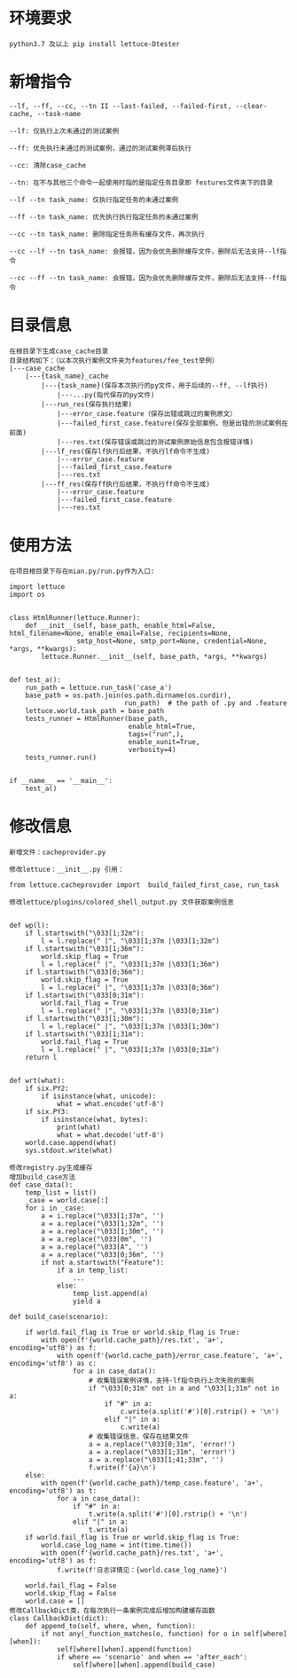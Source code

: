 # 环境要求
    python3.7 及以上 pip install lettuce-Dtester
# 新增指令
    --lf, --ff, --cc, --tn II --last-failed, --failed-first, --clear-cache, --task-name

    --lf: 仅执行上次未通过的测试案例

    --ff: 优先执行未通过的测试案例，通过的测试案例滞后执行

    --cc: 清除case_cache

    --tn: 在不与其他三个命令一起使用时指的是指定任务目录即 festures文件夹下的目录

    --lf --tn task_name: 仅执行指定任务的未通过案例

    --ff --tn task_name: 优先执行执行指定任务的未通过案例

    --cc --tn task_name: 删除指定任务所有缓存文件，再次执行

    --cc --lf --tn task_name: 会报错，因为会优先删除缓存文件，删除后无法支持--lf指令

    --cc --ff --tn task_name: 会报错，因为会优先删除缓存文件，删除后无法支持--ff指令

# 目录信息
    在根目录下生成case_cache目录
    目录结构如下：（以本次执行案例文件夹为features/fee_test举例）
    |---case_cache
        |---{task_name}_cache
            |---{task_name}(保存本次执行的py文件，用于后续的--ff, --lf执行)
                |---...py(指代保存的py文件)
            |---run_res(保存执行结果)
                |---error_case.feature（保存出错或跳过的案例原文）
                |---failed_first_case.feature(保存全部案例，但是出错的测试案例在前面)
                |---res.txt(保存错误或跳过的测试案例原始信息包含报错详情)
            |---lf_res(保存lf执行后结果，不执行lf命令不生成)
                |---error_case.feature
                |---failed_first_case.feature
                |---res.txt
            |---ff_res(保存ff执行后结果，不执行ff命令不生成)
                |---error_case.feature
                |---failed_first_case.feature
                |---res.txt
    

# 使用方法
    在项目根目录下存在mian.py/run.py作为入口:

    import lettuce
    import os
    
    
    class HtmlRunner(lettuce.Runner):
        def __init__(self, base_path, enable_html=False, html_filename=None, enable_email=False, recipients=None,
                     smtp_host=None, smtp_port=None, credential=None, *args, **kwargs):
            lettuce.Runner.__init__(self, base_path, *args, **kwargs)
    
    
    def test_a():
        run_path = lettuce.run_task('case_a')
        base_path = os.path.join(os.path.dirname(os.curdir),
                                 run_path)  # the path of .py and .feature
        lettuce.world.task_path = base_path
        tests_runner = HtmlRunner(base_path,
                                  enable_html=True,
                                  tags=("run",),
                                  enable_xunit=True,
                                  verbosity=4)
        tests_runner.run()
    
    
    if __name__ == '__main__':
        test_a()



# 修改信息

    新增文件：cacheprovider.py

    修改lettuce：__init__.py 引用：

    from lettuce.cacheprovider import  build_failed_first_case, run_task

    修改lettuce/plugins/colored_shell_output.py 文件获取案例信息


    def wp(l):
        if l.startswith("\033[1;32m"):
            l = l.replace(" |", "\033[1;37m |\033[1;32m")
        if l.startswith("\033[1;36m"):
            world.skip_flag = True
            l = l.replace(" |", "\033[1;37m |\033[1;36m")
        if l.startswith("\033[0;36m"):
            world.skip_flag = True
            l = l.replace(" |", "\033[1;37m |\033[0;36m")
        if l.startswith("\033[0;31m"):
            world.fail_flag = True
            l = l.replace(" |", "\033[1;37m |\033[0;31m")
        if l.startswith("\033[1;30m"):
            l = l.replace(" |", "\033[1;37m |\033[1;30m")
        if l.startswith("\033[1;31m"):
            world.fail_flag = True
            l = l.replace(" |", "\033[1;37m |\033[0;31m")   
        return l
    
    
    def wrt(what):
        if six.PY2:
            if isinstance(what, unicode):
                what = what.encode('utf-8')
        if six.PY3:
            if isinstance(what, bytes):
                print(what)
                what = what.decode('utf-8')
        world.case.append(what)
        sys.stdout.write(what)

    修改registry.py生成缓存
    增加build_case方法
    def case_data():
        temp_list = list()
        _case = world.case[:]
        for i in _case:
            a = i.replace("\033[1;37m", '')
            a = a.replace("\033[1;32m", '')
            a = a.replace("\033[1;30m", '')
            a = a.replace("\033[0m", '')
            a = a.replace("\033[A", '')
            a = a.replace("\033[0;36m", '')
            if not a.startswith("Feature"):
                if a in temp_list:
                    ...
                else:
                    temp_list.append(a)
                    yield a

    def build_case(scenario):
    
        if world.fail_flag is True or world.skip_flag is True:
            with open(f'{world.cache_path}/res.txt', 'a+', encoding='utf8') as f:
                with open(f'{world.cache_path}/error_case.feature', 'a+', encoding='utf8') as c:
                    for a in case_data():
                        # 收集错误案例详情，支持-lf指令执行上次失败的案例
                        if "\033[0;31m" not in a and "\033[1;31m" not in a:
                            if "#" in a:
                                c.write(a.split('#')[0].rstrip() + '\n')
                            elif "|" in a:
                                c.write(a)
                        # 收集错误信息，保存在结果文件
                        a = a.replace("\033[0;31m", 'error!')
                        a = a.replace("\033[1;31m", 'error!')
                        a = a.replace("\033[1;41;33m", '')
                        f.write(f'{a}\n')                        
        else:
            with open(f'{world.cache_path}/temp_case.feature', 'a+', encoding='utf8') as t:
                for a in case_data():
                    if "#" in a:
                        t.write(a.split('#')[0].rstrip() + '\n')
                    elif "|" in a:
                        t.write(a)
        if world.fail_flag is True or world.skip_flag is True:
            world.case_log_name = int(time.time())
            with open(f'{world.cache_path}/res.txt', 'a+', encoding='utf8') as f:
                f.write(f'日志详情见：{world.case_log_name}')

        world.fail_flag = False
        world.skip_flag = False
        world.case = []
    修改CallbackDict类，在每次执行一条案例完成后增加构建缓存函数
    class CallbackDict(dict):
        def append_to(self, where, when, function):
            if not any(_function_matches(o, function) for o in self[where][when]):
                self[where][when].append(function)
                if where == 'scenario' and when == 'after_each':
                    self[where][when].append(build_case)

